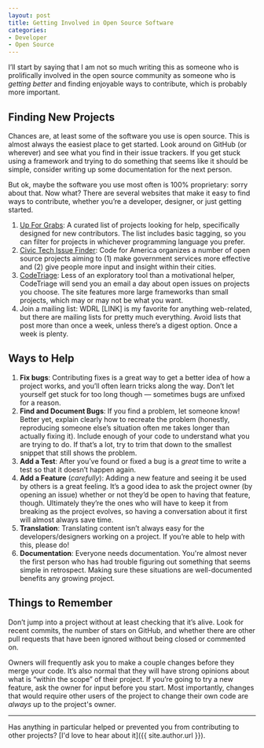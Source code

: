 ```yaml
---
layout: post
title: Getting Involved in Open Source Software
categories:
- Developer
- Open Source
---
```


I’ll start by saying that I am not so much writing this as someone who is prolifically involved in the open source community as someone who is *getting better* and finding enjoyable ways to contribute, which is probably more important.

## Finding New Projects

Chances are, at least some of the software you use is open source. This is almost always the easiest place to get started. Look around on GitHub (or wherever) and see what you find in their issue trackers. If you get stuck using a framework and trying to do something that seems like it should be simple, consider writing up some documentation for the next person.

But ok, maybe the software you use most often is 100% proprietary: sorry about that. Now what? There are several websites that make it easy to find ways to contribute, whether you’re a developer, designer, or just getting started.

1. [Up For Grabs](http://up-for-grabs.net): A curated list of projects looking for help, specifically designed for new contributors. The list includes basic tagging, so you can filter for projects in whichever programming language you prefer.
2. [Civic Tech Issue Finder](http://www.codeforamerica.org/geeks/civicissues): Code for America organizes a number of open source projects aiming to (1) make government services more effective and (2) give people more input and insight within their cities.
3. [CodeTriage](http://www.codetriage.com/): Less of an exploratory tool than a motivational helper, CodeTriage will send you an email a day about open issues on projects you choose. The site features more large frameworks than small projects, which may or may not be what you want.
4. Join a mailing list: WDRL [LINK] is my favorite for anything web-related, but there are mailing lists for pretty much everything. Avoid lists that post more than once a week, unless there’s a digest option. Once a week is plenty.


## Ways to Help

1. **Fix bugs**: Contributing fixes is a great way to get a better idea of how a project works, and you’ll often learn tricks along the way. Don’t let yourself get stuck for too long though — sometimes bugs are unfixed for a reason.
2. **Find and Document Bugs**: If you find a problem, let someone know! Better yet, explain clearly how to recreate the problem (honestly, reproducing someone else’s situation often me takes longer than actually fixing it). Include enough of your code to understand what you are trying to do. If that’s a lot, try to trim that down to the smallest snippet that still shows the problem.
3. **Add a Test**: After you’ve found or fixed a bug is a *great* time to write a test so that it doesn’t happen again. 
4. **Add a Feature** (*carefully*): Adding a new feature and seeing it be used by others is a great feeling. It’s a good idea to ask the project owner (by opening an issue) whether or not they’d be open to having that feature, though. Ultimately they’re the ones who will have to keep it from breaking as the project evolves, so having a conversation about it first will almost always save time.
5. **Translation**: Translating content isn’t always easy for the developers/designers working on a project. If you’re able to help with this, please do!
6. **Documentation**: Everyone needs documentation. You're almost never the first person who has had trouble figuring out something that seems simple in retrospect. Making sure these situations are well-documented benefits any growing project.

## Things to Remember

Don’t jump into a project without at least checking that it’s alive. Look for recent commits, the number of stars on GitHub, and whether there are other pull requests that have been ignored without being closed or commented on.

Owners will frequently ask you to make a couple changes before they merge your code. It’s also normal that they will have strong opinions about what is “within the scope” of their project. If you’re going to try a new feature, ask the owner for input before you start. Most importantly, changes that would require other users of the project to change their own code are *always* up to the project's owner.

----

Has anything in particular helped or prevented you from contributing to other projects? [I'd love to hear about it]({{ site.author.url }}).